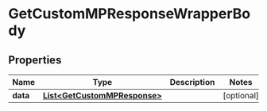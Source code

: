 

# GetCustomMPResponseWrapperBody


## Properties

Name | Type | Description | Notes
------------ | ------------- | ------------- | -------------
**data** | [**List&lt;GetCustomMPResponse&gt;**](GetCustomMPResponse.md) |  |  [optional]



